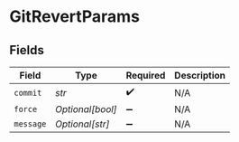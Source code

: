 # GitRevertParams


## Fields

| Field              | Type               | Required           | Description        |
| ------------------ | ------------------ | ------------------ | ------------------ |
| `commit`           | *str*              | :heavy_check_mark: | N/A                |
| `force`            | *Optional[bool]*   | :heavy_minus_sign: | N/A                |
| `message`          | *Optional[str]*    | :heavy_minus_sign: | N/A                |